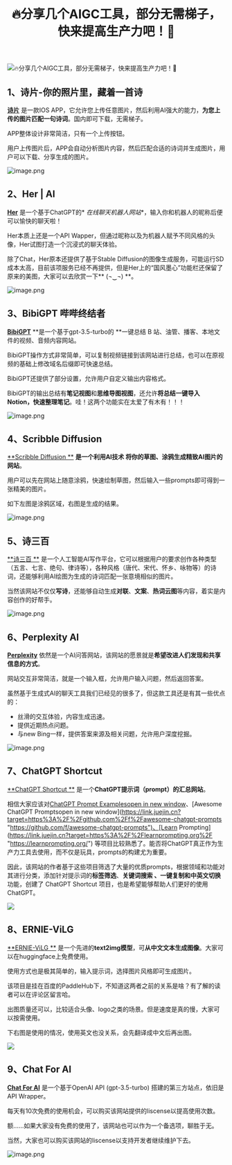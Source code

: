﻿---
title: '🔥分享几个AIGC工具，部分无需梯子，快来提高生产力吧！💪'
excerpt: "AIGC（ AI Generated Content）"
categories:
  - 其他
tags:
  - AIGC
---

![🔥分享几个AIGC工具，部分无需梯子，快来提高生产力吧！💪](https://p3-juejin.byteimg.com/tos-cn-i-k3u1fbpfcp/a9500f135f79443ea638214cac127614~tplv-k3u1fbpfcp-zoom-crop-mark:1512:1512:1512:851.awebp?)

## 1、诗片-你的照片里，藏着一首诗

[**诗片**](https://link.juejin.cn?target=https%3A%2F%2Fshipian.danieljia.work%2F "https://shipian.danieljia.work/")
是一款IOS APP，它允许您上传任意图片，然后利用AI强大的能力，**为您上传的图片匹配一句诗词**。国内即可下载，无需梯子。

APP整体设计非常简洁，只有一个上传按钮。

用户上传图片后，APP会自动分析图片内容，然后匹配合适的诗词并生成图片，用户可以下载、分享生成的图片。

![image.png](https://p3-juejin.byteimg.com/tos-cn-i-k3u1fbpfcp/42d44276e75a4ca0a5dbd303eca03367~tplv-k3u1fbpfcp-zoom-in-crop-mark:1512:0:0:0.awebp?)

## 2、Her | AI

[**Her**](https://link.juejin.cn?target=https%3A%2F%2Fchilloutai.com%2F "https://chilloutai.com/") 是一个基于ChatGPT的*
*在线聊天机器人网站**，输入你和机器人的昵称后便可以愉快的聊天啦！

Her本质上还是一个API Wapper，但通过昵称以及为机器人赋予不同风格的头像，Her试图打造一个沉浸式的聊天体验。

除了Chat，Her原本还提供了基于Stable
Diffusion的图像生成服务，可能运行SD成本太高，目前该项服务已经不再提供，但是Her上的“国风墨心”功能栏还保留了原来的美图，大家可以去欣赏一下\*\* (¬‿¬) \*\*。

![image.png](https://p6-juejin.byteimg.com/tos-cn-i-k3u1fbpfcp/cc5e9ce04641455eaab155d5e0edc038~tplv-k3u1fbpfcp-zoom-in-crop-mark:1512:0:0:0.awebp?)

## 3、BibiGPT 哔哔终结者

[**BibiGPT**](https://link.juejin.cn?target=https%3A%2F%2Fb.jimmylv.cn%2F "https://b.jimmylv.cn/") **是一个基于gpt-3.5-turbo的
**一键总结 B 站、油管、播客、本地文件的视频、音频内容网站。

BibiGPT操作方式非常简单，可以复制视频链接到该网站进行总结，也可以在原视频的基础上修改域名后缀即可快速总结。

BibiGPT还提供了部分设置，允许用户自定义输出内容格式。

BibiGPT的输出总结有**笔记视图**和**思维导图视图**，还允许**将总结一键导入Notion，快速整理笔记**。哇！这两个功能实在太爱了有木有！！！

![image.png](https://p1-juejin.byteimg.com/tos-cn-i-k3u1fbpfcp/29071e9c35db47a3bd7e78375cf245a2~tplv-k3u1fbpfcp-zoom-in-crop-mark:1512:0:0:0.awebp?)

## 4、Scribble Diffusion

[**Scribble Diffusion
**](https://link.juejin.cn?target=https%3A%2F%2Fscribblediffusion.com%2F "https://scribblediffusion.com/") **是一个利用AI技术
**将你的草图、涂鸦生成精致AI图片**的网站**。

用户可以先在网站上随意涂鸦，快速绘制草图，然后输入一些prompts即可得到一张精美的图片。

如下左图是涂鸦区域，右图是生成的结果。

![image.png](https://p3-juejin.byteimg.com/tos-cn-i-k3u1fbpfcp/36a2d32083904989acad1e223014e1d8~tplv-k3u1fbpfcp-zoom-in-crop-mark:1512:0:0:0.awebp?)

## 5、诗三百

[**诗三百
**](https://link.juejin.cn?target=https%3A%2F%2Fwww.aichpoem.net%2F%23%2Fshisanbai%2Fpoem "https://www.aichpoem.net/#/shisanbai/poem")
是一个人工智能AI写作平台，它可以根据用户的要求创作各种类型（五言、七言、绝句、律诗等），各种风格（唐代、宋代、怀乡、咏物等）的诗词，还能够利用AI绘图为生成的诗词匹配一张意境相似的图片。

当然该网站不仅仅**写诗**，还能够自动生成**对联**、**文案**、**热词云图**等内容，着实是内容创作的好帮手。

![image.png](https://p6-juejin.byteimg.com/tos-cn-i-k3u1fbpfcp/0226ea86b8b845fab4ae66ace409f116~tplv-k3u1fbpfcp-zoom-in-crop-mark:1512:0:0:0.awebp?)

## 6、Perplexity AI

[**Perplexity**](https://link.juejin.cn?target=https%3A%2F%2Fwww.perplexity.ai%2F "https://www.perplexity.ai/")
依然是一个AI问答网站，该网站的愿景就是**希望改进人们发现和共享信息的方式**。

网站交互非常简洁，就是一个输入框，允许用户输入问题，然后返回答案。

虽然基于生成式AI的聊天工具我们已经见的很多了，但这款工具还是有其一些优点的：

* 丝滑的交互体验，内容生成迅速。
* 提供近期热点问题。
* 与new Bing一样，提供答案来源及相关问题，允许用户深度挖掘。

![image.png](https://p9-juejin.byteimg.com/tos-cn-i-k3u1fbpfcp/198dd7f09c614aa1a8e887f52f3100ce~tplv-k3u1fbpfcp-zoom-in-crop-mark:1512:0:0:0.awebp?)

## 7、ChatGPT Shortcut

[**ChatGPT Shortcut
**](https://link.juejin.cn?target=https%3A%2F%2Fai.newzone.top%2F%3Ftags%3Dmind%26tags%3Dsocial%26tags%3Dcomments%26tags%3Dinterpreter%26tags%3Dtool "https://ai.newzone.top/?tags=mind&tags=social&tags=comments&tags=interpreter&tags=tool")
是一个**ChatGPT提示词（prompt）的汇总网站**。

相信大家应该对[ChatGPT Prompt Examplesopen in new window](https://link.juejin.cn?target=https%3A%2F%2Fplatform.openai.com%2Fexamples "https://platform.openai.com/examples")、[Awesome ChatGPT Promptsopen in new window](https://link.juejin.cn?target=https%3A%2F%2Fgithub.com%2Ff%2Fawesome-chatgpt-prompts "https://github.com/f/awesome-chatgpt-prompts")、[Learn Prompting](https://link.juejin.cn?target=https%3A%2F%2Flearnprompting.org%2F "https://learnprompting.org/")
等项目比较熟悉了。能否将ChatGPT真正作为生产力工具去使用，而不仅是玩具，prompts的构建尤为重要。

因此，该网站的作者基于这些项目筛选了大量的优质prompts，根据领域和功能对其进行分类，添加针对提示词的**标签筛选**、**关键词搜索
**、**一键复制**和**中英文切换**功能，创建了 ChatGPT Shortcut 项目，也是希望能够帮助人们更好的使用ChatGPT。

![](https://p3-juejin.byteimg.com/tos-cn-i-k3u1fbpfcp/db9bc743533c4b75978ba3bef17fa38d~tplv-k3u1fbpfcp-zoom-in-crop-mark:1512:0:0:0.awebp)

## 8、ERNIE-ViLG

[**ERNIE-ViLG
**](https://link.juejin.cn?target=https%3A%2F%2Fhuggingface.co%2Fspaces%2FPaddlePaddle%2FERNIE-ViLG "https://huggingface.co/spaces/PaddlePaddle/ERNIE-ViLG")
是一个先进的**text2img模型**，可**从中文文本生成图像**。大家可以在huggingface上免费使用。

使用方式也是极其简单的，输入提示词，选择图片风格即可生成图片。

该项目是挂在百度的PaddleHub下，不知道这两者之前的关系是啥？有了解的读者可以在评论区留言哈。

出图质量还可以，比较适合头像、logo之类的场景。但是速度是真的慢，大家可以按需使用。

下右图是使用的情况，使用英文也没关系，会先翻译成中文后再出图。

![](https://p3-juejin.byteimg.com/tos-cn-i-k3u1fbpfcp/bd305a8093bf4b44bce30894d09bab1c~tplv-k3u1fbpfcp-zoom-in-crop-mark:1512:0:0:0.awebp)

## 9、Chat For AI

[**Chat For AI**](https://link.juejin.cn?target=https%3A%2F%2Fchatforai.com%2F "https://chatforai.com/") 是一个基于OpenAI
API (gpt-3.5-turbo) 搭建的第三方站点，依旧是API Wrapper。

每天有10次免费的使用机会，可以购买该网站提供的liscense以提高使用次数。

额......如果大家没有免费的使用了，该网站也可以作为一个备选项，聊胜于无。

当然，大家也可以购买该网站的liscense以支持开发者继续维护下去。

![image.png](https://p9-juejin.byteimg.com/tos-cn-i-k3u1fbpfcp/42cf45a9bdf849b895bd452a9ef0f5b7~tplv-k3u1fbpfcp-zoom-in-crop-mark:1512:0:0:0.awebp?)
